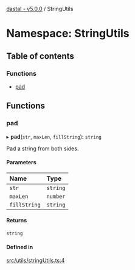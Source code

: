 [dastal - v5.0.0](../README.md) / StringUtils

# Namespace: StringUtils

## Table of contents

### Functions

- [pad](stringutils.md#pad)

## Functions

### pad

▸ **pad**(`str`, `maxLen`, `fillString`): `string`

Pad a string from both sides.

#### Parameters

| Name | Type |
| :------ | :------ |
| `str` | `string` |
| `maxLen` | `number` |
| `fillString` | `string` |

#### Returns

`string`

#### Defined in

[src/utils/stringUtils.ts:4](https://github.com/havelessbemore/dastal/blob/c3e4f71/src/utils/stringUtils.ts#L4)
